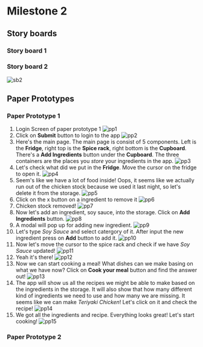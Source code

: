 # Milestone 2

## Story boards

### Story board 1

### Story board 2
![sb2](https://github.com/ReventonC/COGS121Project/blob/master/storyBoards/storyBoard_2.jpg)

## Paper Prototypes

### Paper Prototype 1

1. Login Screen of paper prototype 1
![pp1](https://github.com/ReventonC/COGS121Project/blob/master/paperPrototypes/paperPrototype_1%20(1).jpg)
1. Click on __Submit__ button to login to the app
![pp2](https://github.com/ReventonC/COGS121Project/blob/master/paperPrototypes/paperPrototype_1%20(2).jpg)
1. Here's the main page. The main page is consist of 5 components. Left is the __Fridge__, right top is the __Spice rack__, right bottom is the __Cupboard__. There's a __Add Ingredients__ button under the __Cupboard__. The three containers are the places you _store_ your ingredients in the app. 
![pp3](https://github.com/ReventonC/COGS121Project/blob/master/paperPrototypes/paperPrototype_1%20(3).jpg)
1. Let's check what did we put in the __Fridge__. Move the cursor on the fridge to open it.
![pp4](https://github.com/ReventonC/COGS121Project/blob/master/paperPrototypes/paperPrototype_1%20(4).jpg)
1. Seem's like we have a lot of food inside! Oops, it seems like we actually run out of the chicken stock because we used it last night, so let's delete it from the storage.
![pp5](https://github.com/ReventonC/COGS121Project/blob/master/paperPrototypes/paperPrototype_1%20(5).jpg)
1. Click on the x button on a ingredient to remove it
![pp6](https://github.com/ReventonC/COGS121Project/blob/master/paperPrototypes/paperPrototype_1%20(6).jpg)
1. Chicken stock removed!
![pp7](https://github.com/ReventonC/COGS121Project/blob/master/paperPrototypes/paperPrototype_1%20(7).jpg)
1. Now let's add an ingredient, soy sauce, into the storage. Click on __Add Ingredients__ button.
![pp8](https://github.com/ReventonC/COGS121Project/blob/master/paperPrototypes/paperPrototype_1%20(8).jpg)
1. A modal will pop up for adding new ingredient.
![pp9](https://github.com/ReventonC/COGS121Project/blob/master/paperPrototypes/paperPrototype_1%20(9).jpg)
1. Let's type _Soy Sauce_ and select catergory of it. After input the new ingredient press on __Add__ button to add it.
![pp10](https://github.com/ReventonC/COGS121Project/blob/master/paperPrototypes/paperPrototype_1%20(10).jpg)
1. Now let's move the cursor to the spice rack and check if we have _Soy Sauce_ updated!
![pp11](https://github.com/ReventonC/COGS121Project/blob/master/paperPrototypes/paperPrototype_1%20(11).jpg)
1. Yeah it's there!
![pp12](https://github.com/ReventonC/COGS121Project/blob/master/paperPrototypes/paperPrototype_1%20(12).jpg)
1. Now we can start cooking a meal! What dishes can we make basing on what we have now? Click on __Cook your meal__ button and find the answer out!
![pp13](https://github.com/ReventonC/COGS121Project/blob/master/paperPrototypes/paperPrototype_1%20(13).jpg)
1. The app will show us all the recipes we might be able to make based on the ingredients in the storage. It will also show that how many different kind of ingredients we need to use and how many we are missing. It seems like we can make _Teriyaki Chicken_! Let's click on it and check the recipe!
![pp14](https://github.com/ReventonC/COGS121Project/blob/master/paperPrototypes/paperPrototype_1%20(14).jpg)
1. We got all the ingredients and recipe. Everything looks great! Let's start cooking!
![pp15](https://github.com/ReventonC/COGS121Project/blob/master/paperPrototypes/paperPrototype_1%20(15).jpg)


### Paper Prototype 2
